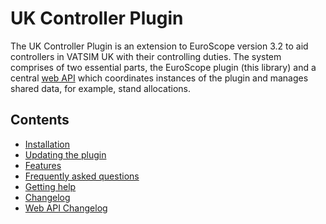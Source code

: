 # UK Controller Plugin

The UK Controller Plugin is an extension to EuroScope version 3.2 to aid controllers in VATSIM UK with their controlling duties. The system comprises of two essential parts, 
the EuroScope plugin (this library) and a central [web API](https://github.com/VATSIM-UK/uk-controller-api) which coordinates instances of the plugin and manages shared data, 
for example, stand allocations.

## Contents

- [Installation](UserGuide/Installation/Installation.md)
- [Updating the plugin](UserGuide/Updating/Updating.md)
- [Features](UserGuide/Features/Features.md)
- [Frequently asked questions](UserGuide/Faq/Faq.md)
- [Getting help](UserGuide/GettingHelp/Help.md)
- [Changelog](UserGuide/Changelog/Changelog.md)
- [Web API Changelog](https://github.com/VATSIM-UK/uk-controller-api/blob/main/docs/CHANGELOG.md)
